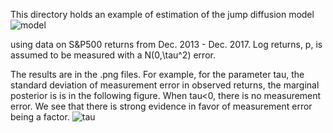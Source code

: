 This directory holds an example of estimation of the jump diffusion model 
![model](https://github.com/mcreel/SNM/blob/master/examples/JD/SimulationEstimation/model.png)

using data on S&P500 returns from Dec. 2013 - Dec. 2017. Log returns, p, is assumed to be measured with a
N(0,\tau^2) error.

The results are in the .png files. For example, for the parameter tau, the standard deviation
of measurement error in observed returns, the marginal posterior is
is in the following figure. When tau<0, there is no measurement error. We see that there is strong evidence in favor of measurement error being a factor.
![tau](https://github.com/mcreel/SNM/blob/master/examples/JD/SP500/tau.png)

